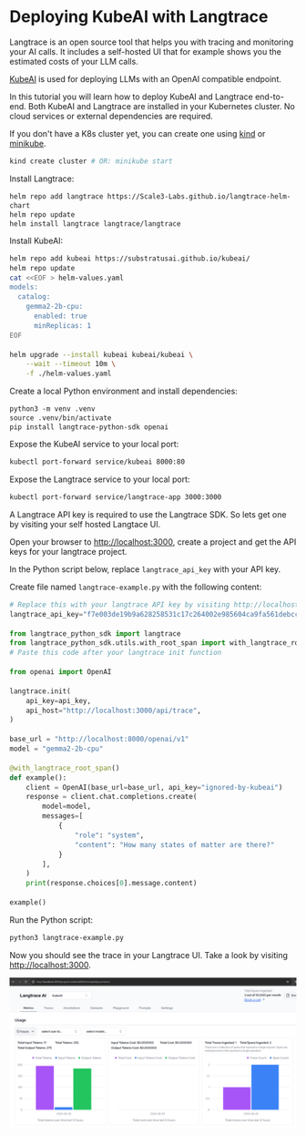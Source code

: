 # Deploying KubeAI with Langtrace

Langtrace is an open source tool that helps you with tracing and monitoring
your AI calls. It includes a self-hosted UI that for example shows you the
estimated costs of your LLM calls.

[KubeAI](https://github.com/substratusai/kubeai) is used for deploying LLMs with an OpenAI compatible endpoint.

In this tutorial you will learn how to deploy KubeAI and Langtrace end-to-end.
Both KubeAI and Langtrace are installed in your Kubernetes cluster.
No cloud services or external dependencies are required.

If you don't have a K8s cluster yet, you can create one using [kind](https://kind.sigs.k8s.io/) or [minikube](https://minikube.sigs.k8s.io/docs/).
```bash
kind create cluster # OR: minikube start
```

Install Langtrace:
```
helm repo add langtrace https://Scale3-Labs.github.io/langtrace-helm-chart
helm repo update
helm install langtrace langtrace/langtrace
```

Install KubeAI:
```bash
helm repo add kubeai https://substratusai.github.io/kubeai/
helm repo update
cat <<EOF > helm-values.yaml
models:
  catalog:
    gemma2-2b-cpu:
      enabled: true
      minReplicas: 1
EOF

helm upgrade --install kubeai kubeai/kubeai \
    --wait --timeout 10m \
    -f ./helm-values.yaml
```

Create a local Python environment and install dependencies:
```
python3 -m venv .venv
source .venv/bin/activate
pip install langtrace-python-sdk openai
```

Expose the KubeAI service to your local port:
```bash
kubectl port-forward service/kubeai 8000:80
```

Expose the Langtrace service to your local port:
```bash
kubectl port-forward service/langtrace-app 3000:3000
```

A Langtrace API key is required to use the Langtrace SDK. So lets get one
by visiting your self hosted Langtace UI.

Open your browser to [http://localhost:3000](http://localhost:3000), create
a project and get the API keys for your langtrace project.

In the Python script below, replace `langtrace_api_key` with your API key.

Create file named `langtrace-example.py` with the following content:
```python
# Replace this with your langtrace API key by visiting http://localhost:3000
langtrace_api_key="f7e003de19b9a628258531c17c264002e985604ca9fa561debcc85c41f357b09"

from langtrace_python_sdk import langtrace
from langtrace_python_sdk.utils.with_root_span import with_langtrace_root_span
# Paste this code after your langtrace init function

from openai import OpenAI

langtrace.init(
    api_key=api_key,
    api_host="http://localhost:3000/api/trace",
)

base_url = "http://localhost:8000/openai/v1"
model = "gemma2-2b-cpu"

@with_langtrace_root_span()
def example():
    client = OpenAI(base_url=base_url, api_key="ignored-by-kubeai")
    response = client.chat.completions.create(
        model=model,
        messages=[
            {
                "role": "system",
                "content": "How many states of matter are there?"
            }
        ],
    )
    print(response.choices[0].message.content)

example()
```

Run the Python script:
```bash
python3 langtrace-example.py
```

Now you should see the trace in your Langtrace UI. Take a look by visiting
[http://localhost:3000](http://localhost:3000).

![Langtrace UI](../screenshots/langtrace.png)
